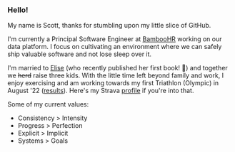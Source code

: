 ### Hello!

My name is Scott, thanks for stumbling upon my little slice of GitHub.

I'm currently a Principal Software Engineer at [BambooHR][1] working on our data platform. I focus on cultivating an environment where we can safely ship valuable software and not lose sleep over it.

I'm married to [Elise][2] (who recently published her first book! 🎉) and together we ~~herd~~ raise three kids. With the little time left beyond family and work, I enjoy exercising and am working towards my first Triathlon (Olympic) in August '22 ([results][4]). Here's my Strava [profile][3] if you're into that.

Some of my current values:

- Consistency > Intensity
- Progress > Perfection
- Explicit > Implicit
- Systems > Goals

[1]: https://www.bamboohr.com/
[2]: https://www.elisefender.com/
[3]: https://www.strava.com/athletes/6706133
[4]: https://runsignup.com/Race/Results/13714/IndividualResult/ZBsd?resultSetId=332388#U55423002
